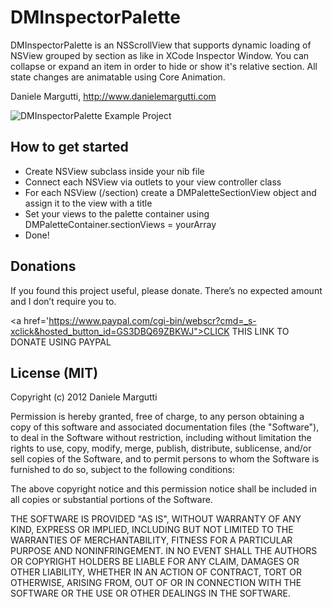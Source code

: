 # DMInspectorPalette

DMInspectorPalette is an NSScrollView that supports dynamic loading of NSView grouped by section as like in XCode Inspector Window.
You can collapse or expand an item in order to hide or show it's relative section.
All state changes are animatable using Core Animation.

Daniele Margutti, <http://www.danielemargutti.com>

![DMInspectorPalette Example Project](http://danielemargutti.com/wp-content/uploads/2012/06/Untitled.png)

## How to get started

* Create NSView subclass inside your nib file
* Connect each NSView via outlets to your view controller class 
* For each NSView (/section) create a DMPaletteSectionView object and assign it to the view with a title
* Set your views to the palette container using DMPaletteContainer.sectionViews = yourArray
* Done!

## Donations

If you found this project useful, please donate.
There’s no expected amount and I don’t require you to.

<a href='https://www.paypal.com/cgi-bin/webscr?cmd=_s-xclick&hosted_button_id=GS3DBQ69ZBKWJ">CLICK THIS LINK TO DONATE USING PAYPAL</a>

## License (MIT)

Copyright (c) 2012 Daniele Margutti

Permission is hereby granted, free of charge, to any person
obtaining a copy of this software and associated documentation
files (the "Software"), to deal in the Software without
restriction, including without limitation the rights to use,
copy, modify, merge, publish, distribute, sublicense, and/or sell
copies of the Software, and to permit persons to whom the
Software is furnished to do so, subject to the following
conditions:

The above copyright notice and this permission notice shall be
included in all copies or substantial portions of the Software.

THE SOFTWARE IS PROVIDED "AS IS", WITHOUT WARRANTY OF ANY KIND,
EXPRESS OR IMPLIED, INCLUDING BUT NOT LIMITED TO THE WARRANTIES
OF MERCHANTABILITY, FITNESS FOR A PARTICULAR PURPOSE AND
NONINFRINGEMENT. IN NO EVENT SHALL THE AUTHORS OR COPYRIGHT
HOLDERS BE LIABLE FOR ANY CLAIM, DAMAGES OR OTHER LIABILITY,
WHETHER IN AN ACTION OF CONTRACT, TORT OR OTHERWISE, ARISING
FROM, OUT OF OR IN CONNECTION WITH THE SOFTWARE OR THE USE OR
OTHER DEALINGS IN THE SOFTWARE.
